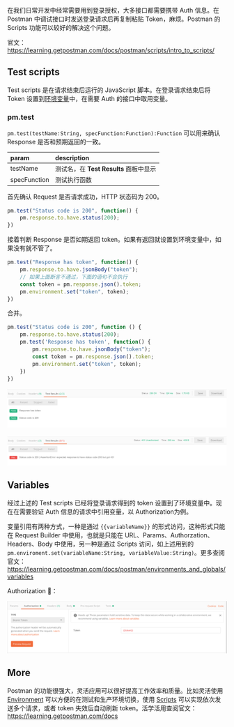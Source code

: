 在我们日常开发中经常需要用到登录授权，大多接口都需要携带 Auth 信息。在 Postman 中调试接口时发送登录请求后再复制粘贴 Token，麻烦。Postman 的 Scripts 功能可以较好的解决这个问题。

官文：<https://learning.getpostman.com/docs/postman/scripts/intro_to_scripts/>

## Test scripts

Test scripts 是在请求结束后运行的 JavaScript 脚本。在登录请求结束后将 Token 设置到[环境变量](https://learning.getpostman.com/docs/postman/environments_and_globals/intro_to_environments_and_globals)中，在需要 Auth 的接口中取用变量。

### pm.test

`pm.test(testName:String, specFunction:Function):Function` 可以用来确认 Response 是否和预期返回的一致。

| param | description |
| :------- | :---------- |
| testName | 测试名，在 **Test Results** 面板中显示 |
| specFunction | 测试执行函数 |

首先确认 Request 是否请求成功，HTTP 状态码为 200。

```JavaScript
pm.test("Status code is 200", function() {
    pm.response.to.have.status(200);
})
```

接着判断 Response 是否如期返回 token。如果有返回就设置到环境变量中，如果没有就不管了。

```JavaScript
pm.test("Response has token", function() {
    pm.response.to.have.jsonBody("token");
    // 如果上面断言不通过，下面的语句不会执行
    const token = pm.response.json().token;
    pm.environment.set("token", token);
})
```

合并。

```JavaScript
pm.test("Status code is 200", function () {
    pm.response.to.have.status(200);
    pm.test('Response has token', function() {
        pm.response.to.have.jsonBody("token");
        const token = pm.response.json().token;
        pm.environment.set("token", token);
    })
})
```

![Test Results (1)](./assets/20181118172735.png)

![Test Results (2)](./assets/20181118172817.png)

## Variables

经过上述的 Test scripts 已经将登录请求得到的 token 设置到了环境变量中。现在在需要验证 Auth 信息的请求中引用变量，以 Authorization为例。

变量引用有两种方式，一种是通过 `{{variableName}}` 的形式访问，这种形式只能在 Request Builder 中使用，也就是只能在 URL、Params、Authorzation、Headers、Body 中使用，另一种是通过 Scripts 访问，如上述用到的 `pm.enviroment.set(variableName:String, variableValue:String)`。更多查阅官文：<https://learning.getpostman.com/docs/postman/environments_and_globals/variables>

Authorization 🌰：

![Variables demo](./assets/20181118172846.png)

## More

Postman 的功能很强大，灵活应用可以很好提高工作效率和质量。比如灵活使用 [Environment](https://learning.getpostman.com/docs/postman/environments_and_globals/intro_to_environments_and_globals) 可以方便的在测试和生产环境切换，使用 [Scripts](https://learning.getpostman.com/docs/postman/scripts/intro_to_scripts) 可以实现依次发送多个请求，或者 token 失效后自动刷新 token。活学活用查阅官文：<https://learning.getpostman.com/docs>